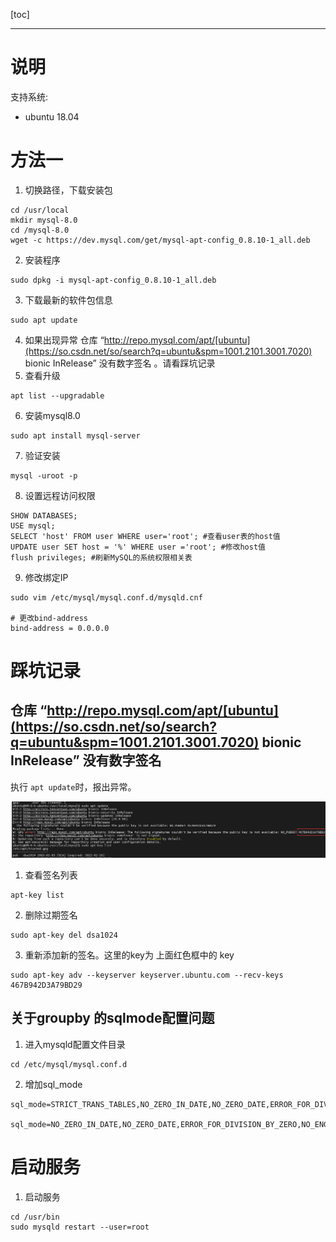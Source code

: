 [toc]

---

# 说明



支持系统: 

- ubuntu 18.04





# 方法一

1. 切换路径，下载安装包

```shell
cd /usr/local
mkdir mysql-8.0
cd /mysql-8.0
wget -c https://dev.mysql.com/get/mysql-apt-config_0.8.10-1_all.deb
```

2. 安装程序

```shell
sudo dpkg -i mysql-apt-config_0.8.10-1_all.deb
```

3. 下载最新的软件包信息 

```shell
sudo apt update	
```

4. 如果出现异常 仓库 “http://repo.mysql.com/apt/[ubuntu](https://so.csdn.net/so/search?q=ubuntu&spm=1001.2101.3001.7020) bionic InRelease” 没有数字签名 。请看踩坑记录
5. 查看升级

```shell
apt list --upgradable
```

6.  安装mysql8.0 

```shell
sudo apt install mysql-server
```

7.  验证安装 

```shell
mysql -uroot -p
```

8. 设置远程访问权限

```shell
SHOW DATABASES;
USE mysql;
SELECT 'host' FROM user WHERE user='root'; #查看user表的host值
UPDATE user SET host = '%' WHERE user ='root'; #修改host值
flush privileges; #刷新MySQL的系统权限相关表
```

9. 修改绑定IP

```shell
sudo vim /etc/mysql/mysql.conf.d/mysqld.cnf

# 更改bind-address
bind-address = 0.0.0.0
```



# 踩坑记录

##  仓库 “http://repo.mysql.com/apt/[ubuntu](https://so.csdn.net/so/search?q=ubuntu&spm=1001.2101.3001.7020) bionic InRelease” 没有数字签名 

执行 `apt update`时，报出异常。

![image](搭建mysql8.0.assets/1669883831227.jpg)

1. 查看签名列表

```shell
apt-key list
```

2.  删除过期签名 

```shell
sudo apt-key del dsa1024
```

3.  重新添加新的签名。这里的key为 上面红色框中的 key 

```shell
sudo apt-key adv --keyserver keyserver.ubuntu.com --recv-keys 467B942D3A79BD29
```

## 关于groupby 的sqlmode配置问题

1. 进入mysqld配置文件目录

```shell
cd /etc/mysql/mysql.conf.d
```

2. 增加sql_mode

```shell
sql_mode=STRICT_TRANS_TABLES,NO_ZERO_IN_DATE,NO_ZERO_DATE,ERROR_FOR_DIVISION_BY_ZERO,NO_AUTO_CREATE_USER,NO_ENGINE_SUBSTITUTION 

sql_mode=NO_ZERO_IN_DATE,NO_ZERO_DATE,ERROR_FOR_DIVISION_BY_ZERO,NO_ENGINE_SUBSTITUTION
```

# 启动服务

1. 启动服务

```shell
cd /usr/bin
sudo mysqld restart --user=root
```

